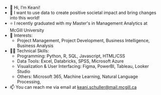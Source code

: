 - 👋 Hi, I’m Keani!
- 👀 I want to use data to create positive societal impact and bring changes into this world!
- ⭐️ I recently graduated with my Master's in Management Analytics at McGill University
- 🌱 Interests:
    - Project Management, Project Development, Business Intelligence, Business Analysis
- 👩‍💻 Technical Skills:
    - Programming: Python, R, SQL, Javascript, HTML/CSS
    - Data Tools: Excel, Databricks, SPSS, Microsoft Azure
    - Visualization & User Interfacing: Figma, PowerBI, Tableau, Looker Studio
    - Others: Microsoft 365, Machine Learning, Natural Language Processing,
- 📫 You can reach me via email at keani.schuller@mail.mcgill.ca
